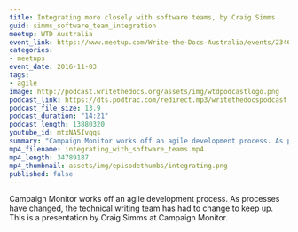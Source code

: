 ```yaml
---
title: Integrating more closely with software teams, by Craig Simms
guid: simms_software_team_integration
meetup: WTD Australia
event_link: https://www.meetup.com/Write-the-Docs-Australia/events/234610168/
categories:
- meetups
event_date: 2016-11-03
tags:
- agile
image: http://podcast.writethedocs.org/assets/img/wtdpodcastlogo.png
podcast_link: https://dts.podtrac.com/redirect.mp3/writethedocspodcast.org/integrating_with_software_teams.mp3
podcast_file_size: 13.9
podcast_duration: "14:21"
podcast_length: 13880320
youtube_id: mtxNA5Ivqqs
summary: "Campaign Monitor works off an agile development process. As processes have changed, the technical writing team has had to change to keep up. This is a presentation by Craig Simms at Campaign Monitor. This is a presentation by Craig Simms at Campaign Monitor."
mp4_filename: integrating_with_software_teams.mp4
mp4_length: 34789187
mp4_thumbnail: assets/img/episodethumbs/integrating.png
published: false
---
```


Campaign Monitor works off an agile development process. As processes have changed, the technical writing team has had to change to keep up. This is a presentation by Craig Simms at Campaign Monitor.
